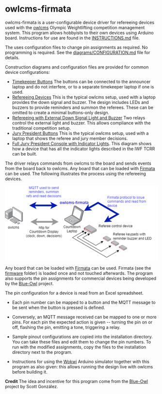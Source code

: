 # owlcms-firmata
owlcms-firmata is a user-configurable device driver for refereeing devices used with the [owlcms](https://owlcms.github.io/owlcms4-prerelease/#/index) Olympic Weightlifting competition management system.  This program allows hobbyists to their own devices using Arduino board. Instructions for use are found in the [INSTRUCTIONS.md](INSTRUCTIONS.md) file.

The uses configuration files to change pin assignments as required.  No programming is required. See the [diagrams/CONFIGURATION.md](diagrams/CONFIGURATION.md) file for details.

Construction diagrams and configuration files are provided for common device configurations:

- [Timekeeper Buttons](https://github.com/owlcms/owlcms-firmata/tree/main/diagrams/timekeeper) The buttons can be connected to the announcer laptop and do not interfere, or to a separate timekeeper laptop if one is used.
- [Refereeing Devices](https://github.com/owlcms/owlcms-firmata/tree/main/diagrams/referee) This is the typical owlcms setup, used with a laptop provides the down signal and buzzer. The design includes LEDs and buzzers to provide reminders and summon the referees. These can be omitted to create a minimal buttons-only design.
- [Refereeing with External Down Signal Light and Buzzer](https://github.com/owlcms/owlcms-firmata/tree/main/diagrams/refereeDownSignal) Two relays control the external light and buzzer.  This allows compliance with the traditional competition setup.
- [Jury President Buttons](https://github.com/owlcms/owlcms-firmata/tree/main/diagrams/juryButtons)  This is the typical owlcms setup, used with a laptop that shows the referee and jury member decisions.
- [Full Jury President Console with Indicator Lights](https://github.com/owlcms/owlcms-firmata/tree/main/diagrams/juryFull). This diagram shows how a device that has all the indicator lights described in the IWF TCRR can be built.

The driver relays commands from owlcms to the board and sends events from the board back to owlcms.  Any board that can be loaded with [Firmata](https://github.com/firmata/protocol) can be used.  The following illustrates the process using the refereeing devices.

![overview](docs/img/overview.png)

Any board that can be loaded with  [Firmata](https://github.com/firmata/protocol) can be used. Firmata (see the [firmware](https://github.com/owlcms/owlcms-firmata/tree/main/firmware) folder) is loaded once and not touched afterwards.  The program also supports the pin assignments for commercial devices being developed by the [Blue-Owl](https://github.com/scottgonzalez/blue-owl) project.

The pin configuration for a device is read from an Excel spreadsheet.  

- Each pin number can be mapped to a button and the MQTT message to be sent when the button is pressed is defined.
- Conversely, an MQTT message received can be mapped to one or more pins.  For each pin the expected action is given -- turning the pin on or off, flashing the pin, emitting a tone, triggering a relay. 

- Sample pinout configurations are copied into the installation directory.  You can take these files and edit them to change the pin numbers.  To run with the modified assignments, copy the files to the installation directory next to the program.
- Instructions for using the [Wokwi](https://docs.wokwi.com) Arduino simulator together with this program as also given: this allows running the design live with owlcms before building it.

**Credit** The idea and incentive for this program come from the [Blue-Owl](https://github.com/scottgonzalez/blue-owl) project by Scott González.   

